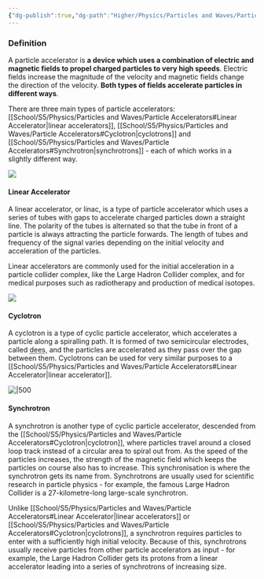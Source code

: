 ```yaml
---
{"dg-publish":true,"dg-path":"Higher/Physics/Particles and Waves/Particle Accelerators.md","dg-permalink":"physics/particle-accelerators","permalink":"/physics/particle-accelerators/","created":"","updated":""}
---
```



### Definition
A particle accelerator is **a device which uses a combination of electric and magnetic fields to propel charged particles to very high speeds**. Electric fields increase the magnitude of the velocity and magnetic fields change the direction of the velocity. **Both types of fields accelerate particles in different ways**.

There are three main types of particle accelerators: [[School/S5/Physics/Particles and Waves/Particle Accelerators#Linear Accelerator\|linear accelerators]], [[School/S5/Physics/Particles and Waves/Particle Accelerators#Cyclotron\|cyclotrons]] and [[School/S5/Physics/Particles and Waves/Particle Accelerators#Synchrotron\|synchrotrons]] - each of which works in a slightly different way. 

![](https://www.symmetrymagazine.org/sites/default/files/styles/2015_hero/public/images/standard/Accelerator_Guide_Header.jpg)

#### Linear Accelerator
A linear accelerator, or linac, is a type of particle accelerator which uses a series of tubes with gaps to accelerate charged particles down a straight line. The polarity of the tubes is alternated so that the tube in front of a particle is always attracting the particle forwards. The length of tubes and frequency of the signal varies depending on the initial velocity and acceleration of the particles.

Linear accelerators are commonly used for the initial acceleration in a particle collider complex, like the Large Hadron Collider complex, and for medical purposes such as radiotherapy and production of medical isotopes.

![](https://upload.wikimedia.org/wikipedia/commons/0/08/Linear_accelerator_animation_16frames_1.6sec.gif)

#### Cyclotron
A cyclotron is a type of cyclic particle accelerator, which accelerates a particle along a spiralling path. It is formed of two semicircular electrodes, called <abbr title="(insert witty joke here)">dees</abbr>, and the particles are accelerated as they pass over the gap between them. Cyclotrons can be used for very similar purposes to a [[School/S5/Physics/Particles and Waves/Particle Accelerators#Linear Accelerator\|linear accelerator]].

![|500](https://alevelphysicsnotes.files.wordpress.com/2015/01/cyclotron.png)

#### Synchrotron
A synchrotron is another type of cyclic particle accelerator, descended from the [[School/S5/Physics/Particles and Waves/Particle Accelerators#Cyclotron\|cyclotron]], where particles travel around a closed loop track instead of a circular area to spiral out from. As the speed of the particles increases, the strength of the magnetic field which keeps the particles on course also has to increase. This synchronisation is where the synchrotron gets its name from. Synchrotrons are usually used for scientific research in particle physics - for example, the famous Large Hadron Collider is a 27-kilometre-long large-scale synchrotron.

Unlike [[School/S5/Physics/Particles and Waves/Particle Accelerators#Linear Accelerator\|linear accelerators]] or [[School/S5/Physics/Particles and Waves/Particle Accelerators#Cyclotron\|cyclotrons]], a synchrotron requires particles to enter with a sufficiently high initial velocity. Because of this, synchrotrons usually receive particles from other particle accelerators as input - for example, the Large Hadron Collider gets its protons from a linear accelerator leading into a series of synchrotrons of increasing size.

